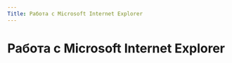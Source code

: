 ```yaml
---
Title: Работа с Microsoft Internet Explorer
---
```



Работа с Microsoft Internet Explorer
====================================
